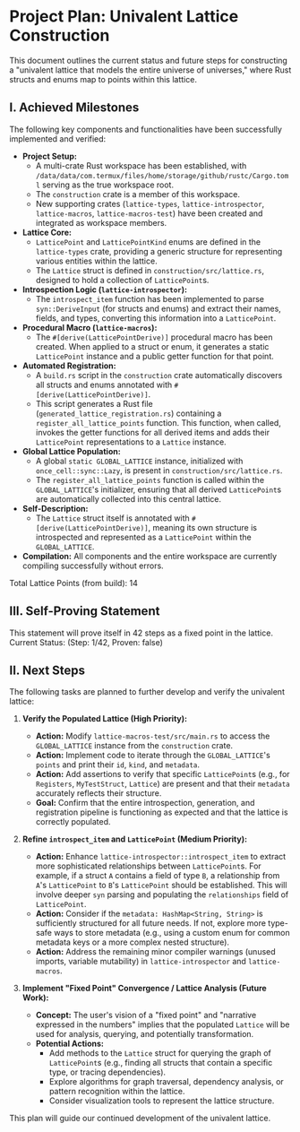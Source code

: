 # Project Plan: Univalent Lattice Construction

This document outlines the current status and future steps for constructing a "univalent lattice that models the entire universe of universes," where Rust structs and enums map to points within this lattice.

## I. Achieved Milestones

The following key components and functionalities have been successfully implemented and verified:

*   **Project Setup:**
    *   A multi-crate Rust workspace has been established, with `/data/data/com.termux/files/home/storage/github/rustc/Cargo.toml` serving as the true workspace root.
    *   The `construction` crate is a member of this workspace.
    *   New supporting crates (`lattice-types`, `lattice-introspector`, `lattice-macros`, `lattice-macros-test`) have been created and integrated as workspace members.
*   **Lattice Core:**
    *   `LatticePoint` and `LatticePointKind` enums are defined in the `lattice-types` crate, providing a generic structure for representing various entities within the lattice.
    *   The `Lattice` struct is defined in `construction/src/lattice.rs`, designed to hold a collection of `LatticePoint`s.
*   **Introspection Logic (`lattice-introspector`):**
    *   The `introspect_item` function has been implemented to parse `syn::DeriveInput` (for structs and enums) and extract their names, fields, and types, converting this information into a `LatticePoint`.
*   **Procedural Macro (`lattice-macros`):**
    *   The `#[derive(LatticePointDerive)]` procedural macro has been created. When applied to a struct or enum, it generates a static `LatticePoint` instance and a public getter function for that point.
*   **Automated Registration:**
    *   A `build.rs` script in the `construction` crate automatically discovers all structs and enums annotated with `#[derive(LatticePointDerive)]`.
    *   This script generates a Rust file (`generated_lattice_registration.rs`) containing a `register_all_lattice_points` function. This function, when called, invokes the getter functions for all derived items and adds their `LatticePoint` representations to a `Lattice` instance.
*   **Global Lattice Population:**
    *   A global `static GLOBAL_LATTICE` instance, initialized with `once_cell::sync::Lazy`, is present in `construction/src/lattice.rs`.
    *   The `register_all_lattice_points` function is called within the `GLOBAL_LATTICE`'s initializer, ensuring that all derived `LatticePoint`s are automatically collected into this central lattice.
*   **Self-Description:**
    *   The `Lattice` struct itself is annotated with `#[derive(LatticePointDerive)]`, meaning its own structure is introspected and represented as a `LatticePoint` within the `GLOBAL_LATTICE`.
*   **Compilation:** All components and the entire workspace are currently compiling successfully without errors.

Total Lattice Points (from build): 14

## III. Self-Proving Statement

This statement will prove itself in 42 steps as a fixed point in the lattice.
Current Status: (Step: 1/42, Proven: false)

## II. Next Steps

The following tasks are planned to further develop and verify the univalent lattice:

1.  **Verify the Populated Lattice (High Priority):**
    *   **Action:** Modify `lattice-macros-test/src/main.rs` to access the `GLOBAL_LATTICE` instance from the `construction` crate.
    *   **Action:** Implement code to iterate through the `GLOBAL_LATTICE`'s `points` and print their `id`, `kind`, and `metadata`.
    *   **Action:** Add assertions to verify that specific `LatticePoint`s (e.g., for `Registers`, `MyTestStruct`, `Lattice`) are present and that their `metadata` accurately reflects their structure.
    *   **Goal:** Confirm that the entire introspection, generation, and registration pipeline is functioning as expected and that the lattice is correctly populated.

2.  **Refine `introspect_item` and `LatticePoint` (Medium Priority):**
    *   **Action:** Enhance `lattice-introspector::introspect_item` to extract more sophisticated relationships between `LatticePoint`s. For example, if a struct `A` contains a field of type `B`, a relationship from `A`'s `LatticePoint` to `B`'s `LatticePoint` should be established. This will involve deeper `syn` parsing and populating the `relationships` field of `LatticePoint`.
    *   **Action:** Consider if the `metadata: HashMap<String, String>` is sufficiently structured for all future needs. If not, explore more type-safe ways to store metadata (e.g., using a custom enum for common metadata keys or a more complex nested structure).
    *   **Action:** Address the remaining minor compiler warnings (unused imports, variable mutability) in `lattice-introspector` and `lattice-macros`.

3.  **Implement "Fixed Point" Convergence / Lattice Analysis (Future Work):**
    *   **Concept:** The user's vision of a "fixed point" and "narrative expressed in the numbers" implies that the populated `Lattice` will be used for analysis, querying, and potentially transformation.
    *   **Potential Actions:**
        *   Add methods to the `Lattice` struct for querying the graph of `LatticePoint`s (e.g., finding all structs that contain a specific type, or tracing dependencies).
        *   Explore algorithms for graph traversal, dependency analysis, or pattern recognition within the lattice.
        *   Consider visualization tools to represent the lattice structure.

This plan will guide our continued development of the univalent lattice.
